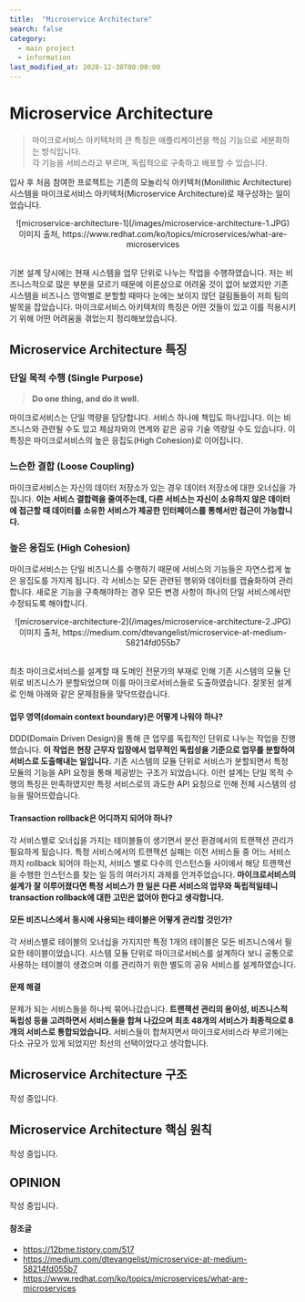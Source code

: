 ```yaml
---
title:  "Microservice Architecture"
search: false
category: 
  - main project
  - information
last_modified_at: 2020-12-30T00:00:00
---
```


# Microservice Architecture
> 마이크로서비스 아키텍처의 큰 특징은 애플리케이션을 핵심 기능으로 세분화하는 방식입니다.<br>
> 각 기능을 서비스라고 부르며, 독립적으로 구축하고 배포할 수 있습니다.

입사 후 처음 참여한 프로젝트는 기존의 모놀리식 아키텍처(Monilithic Architecture) 시스템을 마이크로서비스 아키텍처(Microservice Architecture)로 재구성하는 일이었습니다. 

<center>![microservice-architecture-1](/images/microservice-architecture-1.JPG)</center>
<center>이미지 출처, https://www.redhat.com/ko/topics/microservices/what-are-microservices</center><br>

기본 설계 당시에는 현재 시스템을 업무 단위로 나누는 작업을 수행하였습니다. 
저는 비즈니스적으로 많은 부분을 모르기 때문에 이론상으로 어려울 것이 없어 보였지만 기존 시스템을 비즈니스 영억별로 분할할 때마다 눈에는 보이지 않던 걸림돌들이 저희 팀의 발목을 잡았습니다. 
마이크로서비스 아키텍처의 특징은 어떤 것들이 있고 이를 적용시키기 위해 어떤 어려움을 겪었는지 정리해보았습니다. 

## Microservice Architecture 특징
### 단일 목적 수행 (Single Purpose)
> **Do one thing, and do it well.**

마이크로서비스는 단일 역량을 담당합니다. 서비스 하나에 책입도 하나입니다. 이는 비즈니스와 관련될 수도 있고 제삼자와의 연계와 같은 공유 기술 역량일 수도 있습니다. 
이 특징은 마이크로서비스의 높은 응집도(High Cohesion)로 이어집니다.

### 느슨한 결합 (Loose Coupling)
마이크로서비스는 자신의 데이터 저장소가 있는 경우 데이터 저장소에 대한 오너십을 가집니다. 
**이는 서비스 결합력을 줄여주는데, 다른 서비스는 자신이 소유하지 않은 데이터에 접근할 때 데이터를 소유한 서비스가 제공한 인터페이스를 통해서만 접근이 가능합니다.**

### 높은 응집도 (High Cohesion)
마이크로서비스는 단일 비즈니스를 수행하기 때문에 서비스의 기능들은 자연스럽게 높은 응집도를 가지게 됩니다. 
각 서비스는 모든 관련된 행위와 데이터를 캡슐화하여 관리합니다. 
새로운 기능을 구축해야하는 경우 모든 변경 사항이 하나의 단일 서비스에서만 수정되도록 해야합니다. 

<center>![microservice-architecture-2](/images/microservice-architecture-2.JPG)</center>
<center>이미지 출처, https://medium.com/dtevangelist/microservice-at-medium-58214fd055b7</center><br>

최초 마이크로서비스를 설계할 때 도메인 전문가의 부재로 인해 기존 시스템의 모듈 단위로 비즈니스가 분할되었으며 이를 마이크로서비스들로 도출하였습니다. 
잘못된 설계로 인해 아래와 같은 문제점들을 맞닥뜨렸습니다. 

#### 업무 영역(domain context boundary)은 어떻게 나워야 하나?
DDD(Domain Driven Design)을 통해 큰 업무를 독립적인 단위로 나누는 작업을 진행했습니다. 
**이 작업은 현장 근무자 입장에서 업무적인 독립성을 기준으로 업무를 분할하여 서비스로 도출해내는 일입니다.**
기존 시스템의 모듈 단위로 서비스가 분할되면서 특정 모듈의 기능을 API 요청을 통해 제공받는 구조가 되었습니다. 
이런 설계는 단일 목적 수행의 특징은 만족하였지만 특정 서비스로의 과도한 API 요청으로 인해 전체 시스템의 성능을 떨어뜨렸습니다.

#### Transaction rollback은 어디까지 되어야 하나?
각 서비스별로 오너십을 가지는 테이블들이 생기면서 분산 환경에서의 트랜잭션 관리가 필요하게 됬습니다. 
특정 서비스에서의 트랜잭션 실패는 이전 서비스들 중 어느 서비스까지 rollback 되어야 하는지, 
서비스 별로 다수의 인스턴스들 사이에서 해당 트랜잭션을 수행한 인스턴스를 찾는 일 등의 여러가지 과제를 안겨주었습니다. 
**마이크로서비스의 설계가 잘 이루어졌다면 특정 서비스가 한 일은 다른 서비스의 업무와 독립적일테니 transaction rollback에 대한 고민은 없어야 한다고 생각합니다.** 

#### 모든 비즈니스에서 동시에 사용되는 테이블은 어떻게 관리할 것인가?
각 서비스별로 테이블의 오너십을 가지지만 특정 1개의 테이블은 모든 비즈니스에서 필요한 테이블이었습니다. 
시스템 모듈 단위로 마이크로서비스를 설계하다 보니 공통으로 사용하는 테이블이 생겼으며 이를 관리하기 위한 별도의 공유 서비스를 설계하였습니다. 

#### 문제 해결
문제가 되는 서비스들을 하나씩 묶어나갔습니다. 
**트랜잭션 관리의 용이성, 비즈니스적 독립성 등을 고려하면서 서비스들을 합쳐 나갔으며 최초 48개의 서비스가 최종적으로 8개의 서비스로 통합되었습니다.** 
서비스들이 합쳐지면서 마이크로서비스라 부르기에는 다소 규모가 있게 되었지만 최선의 선택이었다고 생각합니다.

## Microservice Architecture 구조
작성 중입니다.

## Microservice Architecture 핵심 원칙
작성 중입니다.

## OPINION
작성 중입니다.

#### 참조글
- <https://12bme.tistory.com/517>
- <https://medium.com/dtevangelist/microservice-at-medium-58214fd055b7>
- <https://www.redhat.com/ko/topics/microservices/what-are-microservices>